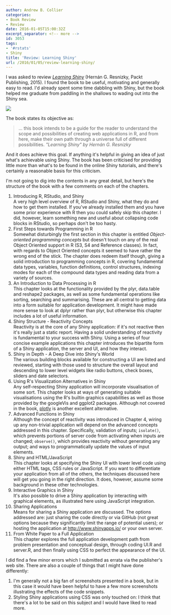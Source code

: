```yaml
---
author: Andrew B. Collier
categories:
- Book Review
- Review
date: 2016-01-05T15:00:32Z
excerpt_separator: <!-- more -->
id: 3053
tags:
- '#rstats'
- Shiny
title: 'Review: Learning Shiny'
url: /2016/01/05/review-learning-shiny/
---
```


I was asked to review [_Learning Shiny_](https://www.packtpub.com/application-development/learning-shiny) (Hernán G. Resnizky, Packt Publishing, 2015). I found the book to be useful, motivating and generally easy to read. I'd already spent some time dabbling with Shiny, but the book helped me graduate from paddling in the shallows to wading out into the Shiny sea.

<!--more-->

<img src="{{ site.baseurl }}/static/img/2015/12/learning-shiny-cover.png">

The book states its objective as:

<blockquote>
... this book intends to be a guide for the reader to understand the scope and possibilities of creating web applications in R, and from here, make their own path through a universe full of different possibilities.
<cite>"Learning Shiny" by Hernán G. Resnizky</cite>
</blockquote>

And it does achieve this goal. If anything it's helpful in giving an idea of just what's achievable using Shiny. The book has been criticised for providing little more than what's to be found in the online Shiny tutorials, and there's certainly a reasonable basis for this criticism.

I'm not going to dig into the contents in any great detail, but here's the structure of the book with a few comments on each of the chapters.

1. Introducing R, RStudio, and Shiny   
A very high level overview of R, RStudio and Shiny, what they do and how to get them installed. If you've already installed them and you have some prior experience with R then you could safely skip this chapter. I did, however, learn something new and useful about collapsing code blocks in RStudio, so perhaps don't be too hasty.
2. First Steps towards Programming in R   
Somewhat disturbingly the first section in this chapter is entitled <em>Object-oriented programming concepts</em> but doesn't touch on any of the real Object Oriented support in R (S3, S4 and Reference classes). In fact, with regards to Object Oriented concepts it seemed to have rather the wrong end of the stick. The chapter does redeem itself though, giving a solid introduction to programming concepts in R, covering fundamental data types, variables, function definitions, control structures, indexing modes for each of the compound data types and reading data from a variety of sources.
3. An Introduction to Data Processing in R   
This chapter looks at the functionality provided by the plyr, data.table and reshape2 packages, as well as some fundamental operations like sorting, searching and summarising. These are all central to getting data into a form suitable for application development. It might have made more sense to look at dplyr rather than plyr, but otherwise this chapter includes a lot of useful information.
4. Shiny Structure - Reactivity Concepts   
Reactivity is at the core of any Shiny application: if it's not reactive then it's really just a static report. Having a solid understanding of reactivity is fundamental to your success with Shiny. Using a series of four concise example applications this chapter introduces the bipartite form of a Shiny application, the server and UI, and how they interact.
5. Shiny in Depth - A Deep Dive into Shiny's World   
The various building blocks available for constructing a UI are listed and reviewed, starting with those used to structure the overall layout and descending to lower level widgets like radio buttons, check boxes, sliders and date selectors.
6. Using R's Visualization Alternatives in Shiny   
Any self-respecting Shiny application will incorporate visualisation of some sort. This chapter looks at ways of generating suitable visualisations using the R's builtin graphics capabilities as well as those provided by the googleVis and ggplot2 packages. Although not covered in the book, <a href="https://plot.ly/r/">plotly</a> is another excellent alternative.
7. Advanced Functions in Shiny   
Although the concept of reactivity was introduced in Chapter 4, wiring up any non-trivial application will depend on the advanced concepts addressed in this chapter. Specifically, validation of inputs; <code>isolate()</code>, which prevents portions of server code from activating when inputs are changed; <code>observe()</code>, which provides reactivity without generating any output; and ways to programmatically update the values of input elements.
8. Shiny and HTML/JavaScript   
This chapter looks at specifying the Shiny UI with lower level code using either HTML tags, CSS rules or JavaScript. If you want to differentiate your application from all of the others, the techniques discussed here will get you going in the right direction. It does, however, assume some background in these other technologies.
9. Interactive Graphics in Shiny   
It's also possible to drive a Shiny application by interacting with graphical elements, as illustrated here using JavaScript integration.
10. Sharing Applications   
Means for sharing a Shiny application are discussed. The options addressed are: just sharing the code directly or via GitHub (not great options because they significantly limit the range of potential users); or hosting the application at <a href="http://www.shinyapps.io/">http://www.shinyapps.io/</a> or your own server.
11. From White Paper to a Full Application   
This chapter explores the full application development path from problem presentation and conceptual design, through coding UI.R and server.R, and then finally using CSS to perfect the appearance of the UI.

I did find a few minor errors which I submitted as errata via the publisher's web site. There are also a couple of things that I might have done differently:

1. I'm generally not a big fan of screenshots presented in a book, but in this case it would have been helpful to have a few more screenshots illustrating the effects of the code snippets.
2. Styling Shiny applications using CSS was only touched on: I think that there's a lot to be said on this subject and I would have liked to read more.
